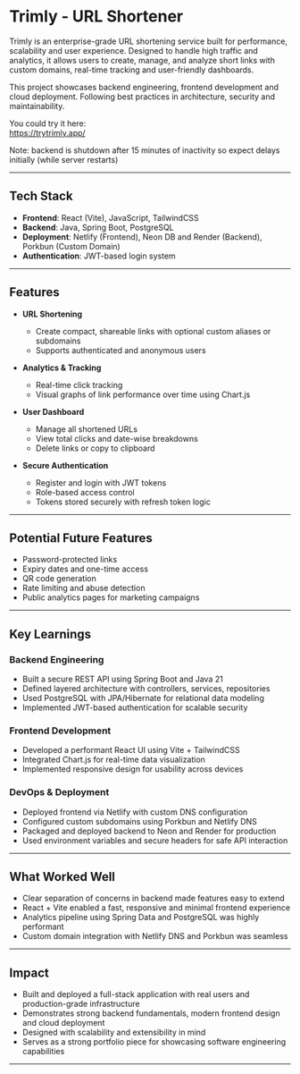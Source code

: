 # Trimly - URL Shortener

Trimly is an enterprise-grade URL shortening service built for performance, scalability and user experience. Designed to handle high traffic and analytics, it allows users to create, manage, and analyze short links with custom domains, real-time tracking and user-friendly dashboards.

This project showcases backend engineering, frontend development and cloud deployment. Following best practices in architecture, security and maintainability.

You could try it here:  
https://trytrimly.app/

Note: backend is shutdown after 15 minutes of inactivity so expect delays initially (while server restarts)

---

## Tech Stack

- **Frontend**: React (Vite), JavaScript, TailwindCSS
- **Backend**: Java, Spring Boot, PostgreSQL
- **Deployment**: Netlify (Frontend), Neon DB and Render (Backend), Porkbun (Custom Domain)
- **Authentication**: JWT-based login system

---

## Features

- **URL Shortening**
  - Create compact, shareable links with optional custom aliases or subdomains
  - Supports authenticated and anonymous users

- **Analytics & Tracking**
  - Real-time click tracking
  - Visual graphs of link performance over time using Chart.js

- **User Dashboard**
  - Manage all shortened URLs
  - View total clicks and date-wise breakdowns
  - Delete links or copy to clipboard

- **Secure Authentication**
  - Register and login with JWT tokens
  - Role-based access control
  - Tokens stored securely with refresh token logic

---

## Potential Future Features

- Password-protected links
- Expiry dates and one-time access
- QR code generation
- Rate limiting and abuse detection
- Public analytics pages for marketing campaigns

---

## Key Learnings

### Backend Engineering

- Built a secure REST API using Spring Boot and Java 21
- Defined layered architecture with controllers, services, repositories
- Used PostgreSQL with JPA/Hibernate for relational data modeling
- Implemented JWT-based authentication for scalable security

### Frontend Development

- Developed a performant React UI using Vite + TailwindCSS
- Integrated Chart.js for real-time data visualization
- Implemented responsive design for usability across devices

### DevOps & Deployment

- Deployed frontend via Netlify with custom DNS configuration
- Configured custom subdomains using Porkbun and Netlify DNS
- Packaged and deployed backend to Neon and Render for production
- Used environment variables and secure headers for safe API interaction

---

## What Worked Well

- Clear separation of concerns in backend made features easy to extend
- React + Vite enabled a fast, responsive and minimal frontend experience
- Analytics pipeline using Spring Data and PostgreSQL was highly performant
- Custom domain integration with Netlify DNS and Porkbun was seamless

---

## Impact

- Built and deployed a full-stack application with real users and production-grade infrastructure
- Demonstrates strong backend fundamentals, modern frontend design and cloud deployment
- Designed with scalability and extensibility in mind
- Serves as a strong portfolio piece for showcasing software engineering capabilities

---

